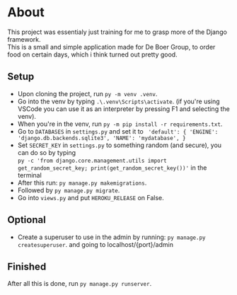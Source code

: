 # About
This project was essentialy just training for me to grasp more of the Django framework.
<br>
This is a small and simple application made for De Boer Group, to order food on certain days, which i think turned out pretty good.


## Setup
* Upon cloning the project, run `py -m venv .venv`. 
* Go into the venv by typing `.\.venv\Scripts\activate`. 
(if you're using VSCode you can use it as an interpreter by pressing F1 and selecting the venv). 
* When you're in the venv, run `py -m pip install -r requirements.txt`. 
* Go to `DATABASES` in `settings.py` and set it to ```
'default': {
        'ENGINE': 'django.db.backends.sqlite3',
        'NAME': 'mydatabase',
    }```
* Set `SECRET_KEY` in `settings.py` to something random (and secure), you can do so by typing <br>`py -c 'from django.core.management.utils import get_random_secret_key; print(get_random_secret_key())'` in the terminal
* After this run: `py manage.py makemigrations`. 
* Followed by `py manage.py migrate`. 
* Go into `views.py` and put `HEROKU_RELEASE` on False.

## Optional
* Create a superuser to use in the admin by running: `py manage.py createsuperuser`. and going to localhost/{port}/admin

## Finished
After all this is done, run `py manage.py runserver`.
